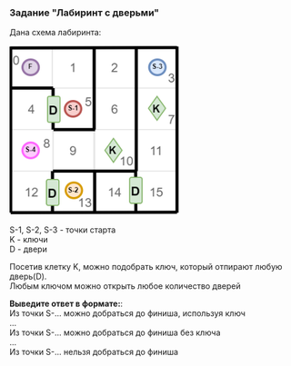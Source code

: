 ### Задание "Лабиринт с дверьми"
Дана схема лабиринта:

<img src="img/maze-with-door-task.png" width="300">

S-1, S-2, S-3 - точки старта \
K - ключи \
D - двери

Посетив клетку K, можно подобрать ключ, который отпирают любую дверь(D). \
Любым ключом можно открыть любое количество дверей

**Выведите ответ в формате:**: \
Из точки S-... можно добраться до финиша, используя ключ \
... \
Из точки S-... можно добраться до финиша без ключа \
... \
Из точки S-... нельзя добраться до финиша

